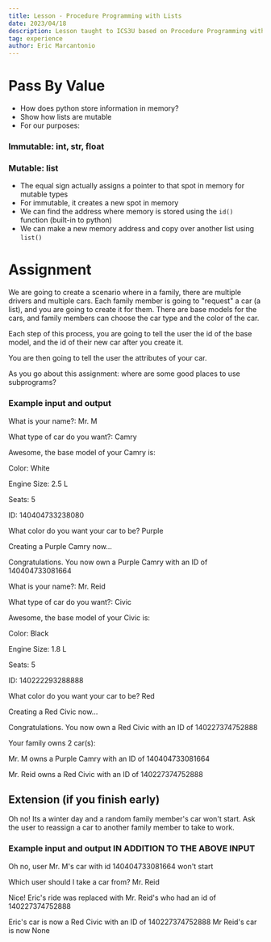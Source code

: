 ```yaml
---
title: Lesson - Procedure Programming with Lists
date: 2023/04/18
description: Lesson taught to ICS3U based on Procedure Programming with Lists
tag: experience
author: Eric Marcantonio
---
```


# Pass By Value

- How does python store information in memory?
- Show how lists are mutable 
- For our purposes:

### Immutable: int, str, float
### Mutable: list

- The equal sign actually assigns a pointer to that spot in memory for mutable types
- For immutable, it creates a new spot in memory
- We can find the address where memory is stored using the `id()` function (built-in to python)
- We can make a new memory address and copy over another list using `list()`

# Assignment

We are going to create a scenario where in a family, there are multiple drivers and multiple cars.
Each family member is going to "request" a car (a list), and you are going to create it for them.
There are base models for the cars, and family members can choose the car type and the color of the car.

Each step of this process, you are going to tell the user the id of the base model, and the id of their new car after you create it.

You are then going to tell the user the attributes of your car.

As you go about this assignment: where are some good places to use subprograms?

### Example input and output
What is your name?: Mr. M

What type of car do you want?: Camry

Awesome, the base model of your Camry is:

Color: White

Engine Size: 2.5 L

Seats: 5

ID: 140404733238080

What color do you want your car to be? Purple

Creating a Purple Camry now...

Congratulations. You now own a Purple Camry with an ID of 140404733081664

What is your name?: Mr. Reid

What type of car do you want?: Civic

Awesome, the base model of your Civic is:

Color: Black

Engine Size: 1.8 L

Seats: 5

ID: 140222293288888

What color do you want your car to be? Red

Creating a Red Civic now...

Congratulations. You now own a Red Civic with an ID of 140227374752888

Your family owns 2 car(s):

Mr. M owns a Purple Camry with an ID of 140404733081664

Mr. Reid owns a Red Civic with an ID of 140227374752888

## Extension (if you finish early)
Oh no! Its a winter day and a random family member's car won't start. Ask the user to reassign a car to another family member to take to work.

### Example input and output IN ADDITION TO THE ABOVE INPUT

Oh no, user Mr. M's car with id 140404733081664 won't start

Which user should I take a car from? Mr. Reid

Nice! Eric's ride was replaced with Mr. Reid's who had an id of 140227374752888

Eric's car is now a Red Civic with an ID of 140227374752888
Mr Reid's car is now None


